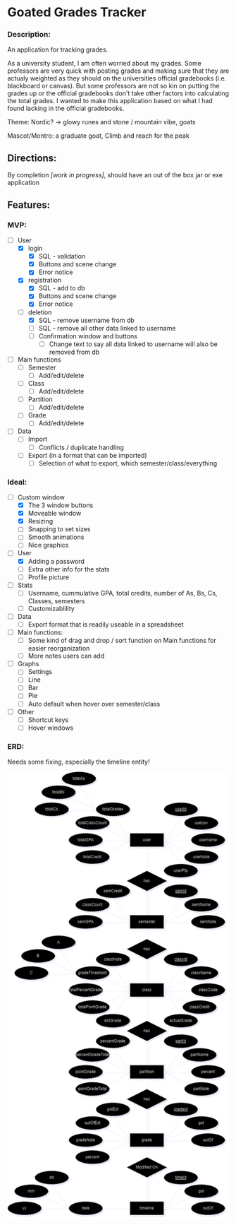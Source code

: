 # Goated Grades Tracker

### Description:
  An application for tracking grades.

  As a university student, I am often worried about my grades. 
  Some professors are very quick with posting grades and making sure that they are actualy weighted 
  as they should on the universities official gradebooks (i.e. blackboard or canvas). But some 
  professors are not so kin on putting the grades up or the official gradebooks don't take other 
  factors into calculating the total grades. I wanted to make this application based on what I had
  found lacking in the official gradebooks.

  Theme: Nordic? -> glowy runes and stone / mountain vibe, goats
  
  Mascot/Montro: a graduate goat, Climb and reach for the peak

## Directions:
  By completion *[work in progress]*, should have an out of the box jar or exe application 

## Features:

### MVP:
- [ ] User
  - [x] login
    - [x] SQL - validation
    - [x] Buttons and scene change
    - [x] Error notice
  - [x] registration
    - [x] SQL - add to db
    - [x] Buttons and scene change
    - [x] Error notice
  - [ ] deletion
    - [x] SQL - remove username from db
    - [ ] SQL - remove all other data linked to username
    - [ ] Confirmation window and buttons
      - [ ] Change text to say all data linked to username will also be removed from db
        
- [ ] Main functions
  - [ ] Semester
    - [ ] Add/edit/delete
  - [ ] Class
    - [ ] Add/edit/delete
  - [ ] Partition
    - [ ] Add/edit/delete
  - [ ] Grade
    - [ ] Add/edit/delete
      
- [ ] Data
  - [ ] Import
    - [ ] Conflicts / duplicate handling
  - [ ] Export (in a format that can be imported)
    - [ ] Selection of what to export, which semester/class/everything
        
### Ideal:
- [ ] Custom window
  - [x] The 3 window buttons
  - [x] Moveable window
  - [x] Resizing
  - [ ] Snapping to set sizes
  - [ ] Smooth animations
  - [ ] Nice graphics

- [ ] User
  - [x] Adding a password
  - [ ] Extra other info for the stats
  - [ ] Profile picture

- [ ] Stats
    - [ ] Username, cummulative GPA, total credits, number of As, Bs, Cs, Classes, semesters
    - [ ] Customizablility

- [ ] Data
  - [ ] Export format that is readily useable in a spreadsheet

- [ ] Main functions:
  - [ ] Some kind of drag and drop / sort function on Main functions for easier reorganization
  - [ ] More notes users can add

- [ ] Graphs
  - [ ] Settings
  - [ ] Line
  - [ ] Bar
  - [ ] Pie
  - [ ] Auto default when hover over semester/class

- [ ] Other
  - [ ] Shortcut keys
  - [ ] Hover windows
  
### ERD: 
  Needs some fixing, especially the timeline entity!

 ![GGT ERD](graphics/erd.png "GGT ERD")
